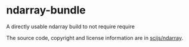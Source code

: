 # ndarray-bundle
A directly usable ndarray build to not require require

The source code, copyright and license information are in [scijs/ndarray](https://github.com/scijs/ndarray).